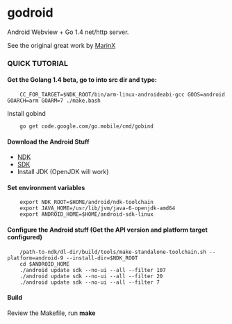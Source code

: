 godroid
=======

Android Webview + Go 1.4 net/http server.

See the original great work by [MarinX](https://github.com/MarinX/godroid)

### QUICK TUTORIAL

#### Get the Golang 1.4 beta, go to into src dir and type: 

```
	CC_FOR_TARGET=$NDK_ROOT/bin/arm-linux-androideabi-gcc GOOS=android GOARCH=arm GOARM=7 ./make.bash
```

Install gobind

```
	go get code.google.com/go.mobile/cmd/gobind
```

#### Download the Android Stuff

* [NDK](https://developer.android.com/tools/sdk/ndk/index.html)
* [SDK](https://developer.android.com/sdk/index.html)
* Install JDK (OpenJDK will work)

#### Set environment variables

```
	export NDK_ROOT=$HOME/android/ndk-toolchain
	export JAVA_HOME=/usr/lib/jvm/java-6-openjdk-amd64
	export ANDROID_HOME=$HOME/android-sdk-linux
```

#### Configure the Android stuff (Get the API version and platform target configured)

```
	/path-to-ndk/dl-dir/build/tools/make-standalone-toolchain.sh --platform=android-9 --install-dir=$NDK_ROOT
	cd $ANDROID_HOME
	./android update sdk --no-ui --all --filter 107
	./android update sdk --no-ui --all --filter 20
	./android update sdk --no-ui --all --filter 7
```

#### Build

Review the Makefile, run **make**
